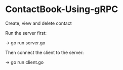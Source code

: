 # ContactBook-Using-gRPC

Create, view and delete contact

Run the server first:

-> go run server.go

Then connect the client to the server:

-> go run client.go
